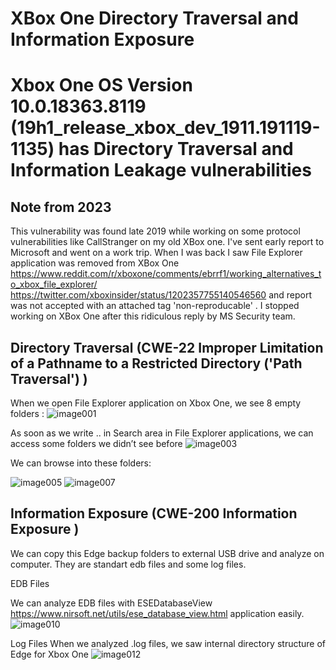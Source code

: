 # XBox One Directory Traversal and Information Exposure
# Xbox One OS Version 10.0.18363.8119 (19h1_release_xbox_dev_1911.191119-1135) has Directory Traversal and Information Leakage vulnerabilities
## Note from 2023
This vulnerability was found late 2019 while working on some protocol vulnerabilities like CallStranger on my old XBox one. I've sent early report to Microsoft and went on a work trip. When I was back I saw File Explorer application was removed from XBox One https://www.reddit.com/r/xboxone/comments/ebrrf1/working_alternatives_to_xbox_file_explorer/ https://twitter.com/xboxinsider/status/1202357755140546560 and report was not accepted with an attached tag 'non-reproducable' . I stopped working on XBox One after this ridiculous reply by MS Security team.




## Directory Traversal (CWE-22 Improper Limitation of a Pathname to a Restricted Directory ('Path Traversal') )

When we open File Explorer application on Xbox One, we see 8 empty folders :
![image001](https://github.com/yunuscadirci/XboxOneDirectoryTraversal/assets/7267858/a815128d-0e75-4bad-83a2-031a37ad3e41)


As soon as we  write .. in Search area in File Explorer applications, we can access some folders   we didn’t see before
![image003](https://github.com/yunuscadirci/XboxOneDirectoryTraversal/assets/7267858/86a5b690-d712-4ddf-8598-712a9d8c5585)


We can browse into these folders:

![image005](https://github.com/yunuscadirci/XboxOneDirectoryTraversal/assets/7267858/57dc7511-f1af-4175-a409-8e2007161f72)
![image007](https://github.com/yunuscadirci/XboxOneDirectoryTraversal/assets/7267858/99eadf29-988f-4a20-930e-e30143e90724)



## Information Exposure (CWE-200  Information Exposure )
We can copy this Edge backup folders to external USB drive and analyze on computer. They are standart edb files and some log files.


EDB Files

We can analyze EDB files with ESEDatabaseView  https://www.nirsoft.net/utils/ese_database_view.html application easily. 
![image010](https://github.com/yunuscadirci/XboxOneDirectoryTraversal/assets/7267858/a81c06ab-f0dc-46e1-a1f3-20d308487e0f)

Log Files
When we analyzed .log files, we saw internal directory structure of Edge for Xbox One 
 ![image012](https://github.com/yunuscadirci/XboxOneDirectoryTraversal/assets/7267858/8086d1e2-b4ff-46fe-9fdc-aa1f49cabf5c)

